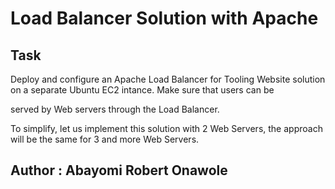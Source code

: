 # Load Balancer Solution with Apache

## Task 

Deploy and configure an Apache Load Balancer for Tooling Website solution on a separate Ubuntu EC2 intance. Make sure that users can be

served by Web servers through the Load Balancer.

To simplify, let us implement this solution with 2 Web Servers, the approach will be the same for 3 and more Web Servers.





## Author : Abayomi Robert Onawole
